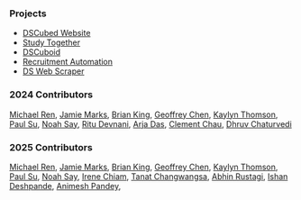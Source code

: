 ### Projects

* [DSCubed Website](https://www.dscubed.org.au/)
* [Study Together](https://study.dscubed.org.au/)
* [DSCuboid](https://discord.com/oauth2/authorize?client_id=1328215763039031408)
* [Recruitment Automation]()
* [DS Web Scraper]()

### 2024 Contributors

[Michael Ren](https://github.com/micha31r), 
[Jamie Marks](https://github.com/jamiecmarks), 
[Brian King](https://github.com/BrianJYKing), 
[Geoffrey Chen](https://github.com/gzchenny), 
[Kaylyn Thomson](https://github.com/kaylynthomson), 
[Paul Su](https://github.com/psuuzu), 
[Noah Say](https://github.com/Noa-hS), 
[Ritu Devnani](https://github.com/Ritu-GD), 
[Arja Das](https://github.com/arjadas), 
[Clement Chau](https://github.com/Realify2005), 
[Dhruv Chaturvedi](https://github.com/durb-afk)

### 2025 Contributors

[Michael Ren](https://github.com/micha31r), 
[Jamie Marks](https://github.com/jamiecmarks), 
[Brian King](https://github.com/BrianJYKing), 
[Geoffrey Chen](https://github.com/gzchenny), 
[Kaylyn Thomson](https://github.com/kaylynthomson), 
[Paul Su](https://github.com/psuuzu), 
[Noah Say](https://github.com/Noa-hS), 
[Irene Chiam](https://github.com/irenechiam), 
[Tanat Changwangsa](https://github.com/Tchanwangsa), 
[Abhin Rustagi](https://github.com/AbhinRustagi), 
[Ishan Deshpande](https://github.com/MrThief123), 
[Animesh Pandey](https://github.com/Animesh-Pandey), 


